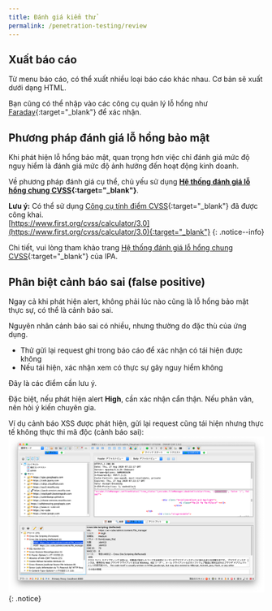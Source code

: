 ```yaml
---
title: Đánh giá kiểm thử
permalink: /penetration-testing/review
---
```

## Xuất báo cáo

Từ menu báo cáo, có thể xuất nhiều loại báo cáo khác nhau.
Cơ bản sẽ xuất dưới dạng HTML.

Bạn cũng có thể nhập vào các công cụ quản lý lỗ hổng như [Faraday](https://faradaysec.com){:target="_blank"} để xác nhận.

## Phương pháp đánh giá lỗ hổng bảo mật

Khi phát hiện lỗ hổng bảo mật, quan trọng hơn việc chỉ đánh giá mức độ nguy hiểm là đánh giá mức độ ảnh hưởng đến hoạt động kinh doanh.

Về phương pháp đánh giá cụ thể, chủ yếu sử dụng **[Hệ thống đánh giá lỗ hổng chung CVSS](https://www.ipa.go.jp/security/vuln/CVSS.html){:target="_blank"}**.

**Lưu ý:** Có thể sử dụng [Công cụ tính điểm CVSS](https://www.first.org/cvss/calculator/3.0){:target="_blank"} đã được công khai.<br />
[https://www.first.org/cvss/calculator/3.0](https://www.first.org/cvss/calculator/3.0){:target="_blank"}
{: .notice--info}

Chi tiết, vui lòng tham khảo trang [Hệ thống đánh giá lỗ hổng chung CVSS](https://www.ipa.go.jp/security/vuln/CVSS.html){:target="_blank"} của IPA.

## Phân biệt cảnh báo sai (false positive)

Ngay cả khi phát hiện alert, không phải lúc nào cũng là lỗ hổng bảo mật thực sự, có thể là cảnh báo sai.

Nguyên nhân cảnh báo sai có nhiều, nhưng thường do đặc thù của ứng dụng.

- Thử gửi lại request ghi trong báo cáo để xác nhận có tái hiện được không
- Nếu tái hiện, xác nhận xem có thực sự gây nguy hiểm không

Đây là các điểm cần lưu ý.

Đặc biệt, nếu phát hiện alert **High**, cần xác nhận cẩn thận.
Nếu phân vân, nên hỏi ý kiến chuyên gia.

Ví dụ cảnh báo XSS được phát hiện, gửi lại request cũng tái hiện nhưng thực tế không thực thi mã độc (cảnh báo sai):
![XSS positive false](/images/penetration-testing/review_positive_false.png)
{: .notice}
